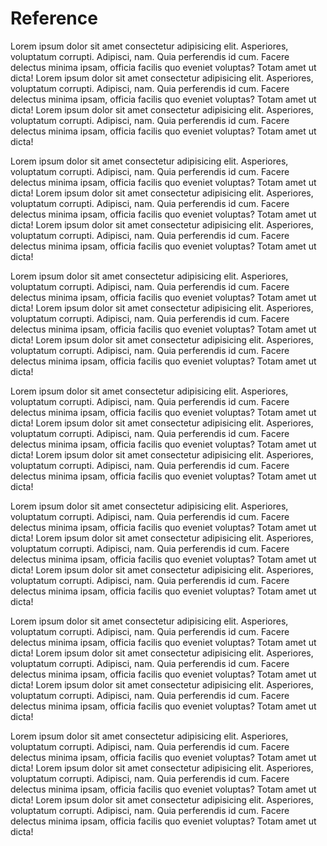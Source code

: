 Reference
=========



Lorem ipsum dolor sit amet consectetur adipisicing elit. Asperiores, voluptatum corrupti. Adipisci, nam. Quia perferendis id cum. Facere delectus minima ipsam, officia facilis quo eveniet voluptas? Totam amet ut dicta! Lorem ipsum dolor sit amet consectetur adipisicing elit. Asperiores, voluptatum corrupti. Adipisci, nam. Quia perferendis id cum. Facere delectus minima ipsam, officia facilis quo eveniet voluptas? Totam amet ut dicta! Lorem ipsum dolor sit amet consectetur adipisicing elit. Asperiores, voluptatum corrupti. Adipisci, nam. Quia perferendis id cum. Facere delectus minima ipsam, officia facilis quo eveniet voluptas? Totam amet ut dicta!

Lorem ipsum dolor sit amet consectetur adipisicing elit. Asperiores, voluptatum corrupti. Adipisci, nam. Quia perferendis id cum. Facere delectus minima ipsam, officia facilis quo eveniet voluptas? Totam amet ut dicta! Lorem ipsum dolor sit amet consectetur adipisicing elit. Asperiores, voluptatum corrupti. Adipisci, nam. Quia perferendis id cum. Facere delectus minima ipsam, officia facilis quo eveniet voluptas? Totam amet ut dicta! Lorem ipsum dolor sit amet consectetur adipisicing elit. Asperiores, voluptatum corrupti. Adipisci, nam. Quia perferendis id cum. Facere delectus minima ipsam, officia facilis quo eveniet voluptas? Totam amet ut dicta!

Lorem ipsum dolor sit amet consectetur adipisicing elit. Asperiores, voluptatum corrupti. Adipisci, nam. Quia perferendis id cum. Facere delectus minima ipsam, officia facilis quo eveniet voluptas? Totam amet ut dicta! Lorem ipsum dolor sit amet consectetur adipisicing elit. Asperiores, voluptatum corrupti. Adipisci, nam. Quia perferendis id cum. Facere delectus minima ipsam, officia facilis quo eveniet voluptas? Totam amet ut dicta! Lorem ipsum dolor sit amet consectetur adipisicing elit. Asperiores, voluptatum corrupti. Adipisci, nam. Quia perferendis id cum. Facere delectus minima ipsam, officia facilis quo eveniet voluptas? Totam amet ut dicta!

Lorem ipsum dolor sit amet consectetur adipisicing elit. Asperiores, voluptatum corrupti. Adipisci, nam. Quia perferendis id cum. Facere delectus minima ipsam, officia facilis quo eveniet voluptas? Totam amet ut dicta! Lorem ipsum dolor sit amet consectetur adipisicing elit. Asperiores, voluptatum corrupti. Adipisci, nam. Quia perferendis id cum. Facere delectus minima ipsam, officia facilis quo eveniet voluptas? Totam amet ut dicta! Lorem ipsum dolor sit amet consectetur adipisicing elit. Asperiores, voluptatum corrupti. Adipisci, nam. Quia perferendis id cum. Facere delectus minima ipsam, officia facilis quo eveniet voluptas? Totam amet ut dicta!

Lorem ipsum dolor sit amet consectetur adipisicing elit. Asperiores, voluptatum corrupti. Adipisci, nam. Quia perferendis id cum. Facere delectus minima ipsam, officia facilis quo eveniet voluptas? Totam amet ut dicta! Lorem ipsum dolor sit amet consectetur adipisicing elit. Asperiores, voluptatum corrupti. Adipisci, nam. Quia perferendis id cum. Facere delectus minima ipsam, officia facilis quo eveniet voluptas? Totam amet ut dicta! Lorem ipsum dolor sit amet consectetur adipisicing elit. Asperiores, voluptatum corrupti. Adipisci, nam. Quia perferendis id cum. Facere delectus minima ipsam, officia facilis quo eveniet voluptas? Totam amet ut dicta!

Lorem ipsum dolor sit amet consectetur adipisicing elit. Asperiores, voluptatum corrupti. Adipisci, nam. Quia perferendis id cum. Facere delectus minima ipsam, officia facilis quo eveniet voluptas? Totam amet ut dicta! Lorem ipsum dolor sit amet consectetur adipisicing elit. Asperiores, voluptatum corrupti. Adipisci, nam. Quia perferendis id cum. Facere delectus minima ipsam, officia facilis quo eveniet voluptas? Totam amet ut dicta! Lorem ipsum dolor sit amet consectetur adipisicing elit. Asperiores, voluptatum corrupti. Adipisci, nam. Quia perferendis id cum. Facere delectus minima ipsam, officia facilis quo eveniet voluptas? Totam amet ut dicta!

Lorem ipsum dolor sit amet consectetur adipisicing elit. Asperiores, voluptatum corrupti. Adipisci, nam. Quia perferendis id cum. Facere delectus minima ipsam, officia facilis quo eveniet voluptas? Totam amet ut dicta! Lorem ipsum dolor sit amet consectetur adipisicing elit. Asperiores, voluptatum corrupti. Adipisci, nam. Quia perferendis id cum. Facere delectus minima ipsam, officia facilis quo eveniet voluptas? Totam amet ut dicta! Lorem ipsum dolor sit amet consectetur adipisicing elit. Asperiores, voluptatum corrupti. Adipisci, nam. Quia perferendis id cum. Facere delectus minima ipsam, officia facilis quo eveniet voluptas? Totam amet ut dicta!

